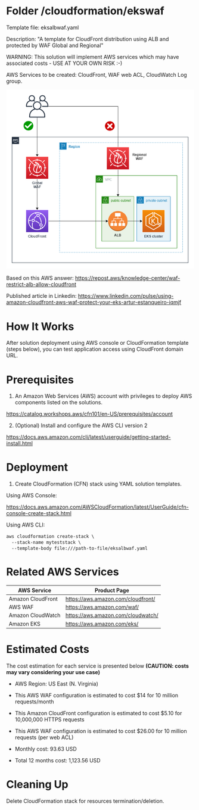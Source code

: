 # Folder /cloudformation/ekswaf

Template file: eksalbwaf.yaml

Description: "A template for CloudFront distribution using ALB and protected by WAF Global and Regional"

WARNING: This solution will implement AWS services which may have associated costs - USE AT YOUR OWN RISK :-)

AWS Services to be created: CloudFront, WAF web ACL, CloudWatch Log group.

![Alt text](./diagrams/eks-waf.png?raw=true "Diagram Image")

Based on this AWS answer: https://repost.aws/knowledge-center/waf-restrict-alb-allow-cloudfront

Published article in Linkedin: https://www.linkedin.com/pulse/using-amazon-cloudfront-aws-waf-protect-your-eks-artur-estanqueiro-iqmjf

# How It Works

After solution deployment using AWS console or CloudFormation template (steps below), you can test application access using CloudFront domain URL.

# Prerequisites

1) An Amazon Web Services (AWS) account with privileges to deploy AWS components listed on the solutions.

https://catalog.workshops.aws/cfn101/en-US/prerequisites/account

2) (Optional) Install and configure the AWS CLI version 2 

https://docs.aws.amazon.com/cli/latest/userguide/getting-started-install.html

# Deployment


1) Create CloudFormation (CFN) stack using YAML solution templates.

Using AWS Console:

https://docs.aws.amazon.com/AWSCloudFormation/latest/UserGuide/cfn-console-create-stack.html


Using AWS CLI:

```
aws cloudformation create-stack \
  --stack-name myteststack \
  --template-body file:///path-to-file/eksalbwaf.yaml
```

# Related AWS Services

| AWS Service  | Product Page |
| ------------- | ------------- |
| Amazon CloudFront| https://aws.amazon.com/cloudfront/ |
| AWS WAF | https://aws.amazon.com/waf/|
| Amazon CloudWatch| https://aws.amazon.com/cloudwatch/ |
| Amazon EKS  | https://aws.amazon.com/eks/ |



# Estimated Costs

The cost estimation for each service is presented below **(CAUTION: costs may vary considering your use case)**

- AWS Region: US East (N. Virginia)

- This AWS WAF configuration is estimated to cost $14 for 10 million requests/month

- This Amazon CloudFront configuration is estimated to cost $5.10 for 10,000,000 HTTPS requests

- This AWS WAF configuration is estimated to cost $26.00 for 10 million requests (per web ACL)

- Monthly cost: 93.63 USD

- Total 12 months cost: 1,123.56 USD



# Cleaning Up

Delete CloudFormation stack for resources termination/deletion.


